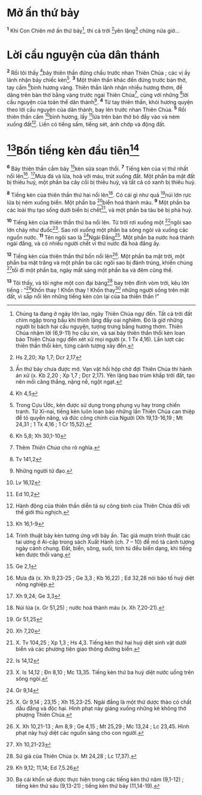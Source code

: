 # Mở ấn thứ bảy

<sup><b>1</b></sup> Khi Con Chiên mở ấn thứ bảy[^1-4d13cf92-88b6-49b7-b3d0-cd7a8e623401], thì cả trời [^1@-4d13cf92-88b6-49b7-b3d0-cd7a8e623401]yên lặng[^2-4d13cf92-88b6-49b7-b3d0-cd7a8e623401] chừng nửa giờ...

# Lời cầu nguyện của dân thánh

<sup><b>2</b></sup> Rồi tôi thấy [^2@-4d13cf92-88b6-49b7-b3d0-cd7a8e623401]bảy thiên thần đứng chầu trước nhan Thiên Chúa ; các vị ấy lãnh nhận bảy chiếc kèn[^3-4d13cf92-88b6-49b7-b3d0-cd7a8e623401]. <sup><b>3</b></sup> Một thiên thần khác đến đứng trước bàn thờ, tay cầm [^3@-4d13cf92-88b6-49b7-b3d0-cd7a8e623401]bình hương vàng. Thiên thần lãnh nhận nhiều hương thơm, để dâng trên bàn thờ bằng vàng trước ngai Thiên Chúa[^4-4d13cf92-88b6-49b7-b3d0-cd7a8e623401], cùng với những [^4@-4d13cf92-88b6-49b7-b3d0-cd7a8e623401]lời cầu nguyện của toàn thể dân thánh[^5-4d13cf92-88b6-49b7-b3d0-cd7a8e623401]. <sup><b>4</b></sup> Từ tay thiên thần, khói hương quyện theo lời cầu nguyện của dân thánh, bay lên trước nhan Thiên Chúa. <sup><b>5</b></sup> Rồi thiên thần cầm [^5@-4d13cf92-88b6-49b7-b3d0-cd7a8e623401]bình hương, lấy [^6@-4d13cf92-88b6-49b7-b3d0-cd7a8e623401]lửa trên bàn thờ bỏ đầy vào và ném xuống đất[^6-4d13cf92-88b6-49b7-b3d0-cd7a8e623401]. Liền có tiếng sấm, tiếng sét, ánh chớp và động đất.

# [^7@-4d13cf92-88b6-49b7-b3d0-cd7a8e623401]Bốn tiếng kèn đầu tiên[^7-4d13cf92-88b6-49b7-b3d0-cd7a8e623401]

<sup><b>6</b></sup> Bảy thiên thần cầm bảy [^8@-4d13cf92-88b6-49b7-b3d0-cd7a8e623401]kèn sửa soạn thổi. <sup><b>7</b></sup> Tiếng kèn của vị thứ nhất nổi lên[^8-4d13cf92-88b6-49b7-b3d0-cd7a8e623401]. [^9@-4d13cf92-88b6-49b7-b3d0-cd7a8e623401]Mưa đá và lửa, hoà với máu, trút xuống đất. Một phần ba mặt đất bị thiêu huỷ, một phần ba cây cối bị thiêu huỷ, và tất cả cỏ xanh bị thiêu huỷ.

<sup><b>8</b></sup> Tiếng kèn của thiên thần thứ hai nổi lên[^9-4d13cf92-88b6-49b7-b3d0-cd7a8e623401]. Có cái gì như quả [^10@-4d13cf92-88b6-49b7-b3d0-cd7a8e623401]núi lớn rực lửa bị ném xuống biển. Một phần ba [^11@-4d13cf92-88b6-49b7-b3d0-cd7a8e623401]biển hoá thành máu. <sup><b>9</b></sup> Một phần ba các loài thụ tạo sống dưới biển bị chết[^10-4d13cf92-88b6-49b7-b3d0-cd7a8e623401], và một phần ba tàu bè bị phá huỷ.

<sup><b>10</b></sup> Tiếng kèn của thiên thần thứ ba nổi lên. Từ trời rơi xuống một [^12@-4d13cf92-88b6-49b7-b3d0-cd7a8e623401]ngôi sao lớn cháy như đuốc[^11-4d13cf92-88b6-49b7-b3d0-cd7a8e623401]. Sao rơi xuống một phần ba sông ngòi và xuống các nguồn nước. <sup><b>11</b></sup> Tên ngôi sao là [^13@-4d13cf92-88b6-49b7-b3d0-cd7a8e623401]Ngải Đắng[^12-4d13cf92-88b6-49b7-b3d0-cd7a8e623401]. Một phần ba nước hoá thành ngải đắng, và có nhiều người chết vì thứ nước đã hoá đắng ấy.

<sup><b>12</b></sup> Tiếng kèn của thiên thần thứ bốn nổi lên[^13-4d13cf92-88b6-49b7-b3d0-cd7a8e623401]. Một phần ba mặt trời, một phần ba mặt trăng và một phần ba các ngôi sao bị đánh trúng, khiến chúng [^14@-4d13cf92-88b6-49b7-b3d0-cd7a8e623401]tối đi một phần ba, ngày mất sáng một phần ba và đêm cũng thế.

<sup><b>13</b></sup> Tôi thấy, và tôi nghe một con đại bàng[^14-4d13cf92-88b6-49b7-b3d0-cd7a8e623401] bay trên đỉnh vòm trời, kêu lớn tiếng : “[^15@-4d13cf92-88b6-49b7-b3d0-cd7a8e623401]Khốn thay ! Khốn thay ! Khốn thay[^15-4d13cf92-88b6-49b7-b3d0-cd7a8e623401] những người sống trên mặt đất, vì sắp nổi lên những tiếng kèn còn lại của ba thiên thần !”

[^1-4d13cf92-88b6-49b7-b3d0-cd7a8e623401]: Chúng ta đang ở ngày lớn lao, ngày Thiên Chúa ngự đến. Tất cả trời đất chìm ngập trong bầu khí thinh lặng đầy oai nghiêm. Đó là giờ những người bị bách hại cầu nguyện, tượng trưng bằng hương thơm. Thiên Chúa nhậm lời (6,9-11) họ cầu xin, và sai bảy thiên thần thổi kèn loan báo Thiên Chúa ngự đến xét xử mọi người (x. 1 Tx 4,16). Lần lượt các thiên thần thổi kèn, từng cảnh tượng xảy đến.

[^2-4d13cf92-88b6-49b7-b3d0-cd7a8e623401]: Ấn thứ bảy chưa được mở. Vạn vật hồi hộp chờ đợi Thiên Chúa thi hành án xử (x. Kb 2,20 ; Xp 1,7 ; Dcr 2,17). Yên lặng bao trùm khắp trời đất, tạo nên mối căng thẳng, nặng nề, ngột ngạt.

[^3-4d13cf92-88b6-49b7-b3d0-cd7a8e623401]: Trong Cựu Ước, kèn được sử dụng trong phụng vụ hay trong chiến tranh. Từ Xi-nai, tiếng kèn luôn loan báo những lần Thiên Chúa can thiệp để tỏ quyền năng, và đức công chính của Người (Xh 19,13-16,19 ; Mt 24,31 ; 1 Tx 4,16 ; 1 Cr 15,52).

[^4-4d13cf92-88b6-49b7-b3d0-cd7a8e623401]: Thêm _Thiên Chúa_ cho rõ nghĩa.

[^5-4d13cf92-88b6-49b7-b3d0-cd7a8e623401]: Những người tử đạo.

[^6-4d13cf92-88b6-49b7-b3d0-cd7a8e623401]: Hành động của thiên thần diễn tả sự công bình của Thiên Chúa đối với thế giới thù nghịch.

[^7-4d13cf92-88b6-49b7-b3d0-cd7a8e623401]: Trình thuật bảy kèn tương ứng với bảy ấn. Tác giả mượn trình thuật các tai ương ở Ai-cập trong sách Xuất Hành (ch. 7 – 10) để mô tả cảnh tượng ngày cánh chung. Đất, biển, sông, suối, tinh tú đều biến dạng, khi tiếng kèn được thổi vang.

[^8-4d13cf92-88b6-49b7-b3d0-cd7a8e623401]: Mưa đá (x. Xh 9,23-25 ; Ge 3,3 ; Kb 16,22) ; Ed 32,28 nói bão tố huỷ diệt nông nghiệp.

[^9-4d13cf92-88b6-49b7-b3d0-cd7a8e623401]: Núi lửa (x. Gr 51,25) ; nước hoá thành máu (x. Xh 7,20-21).

[^10-4d13cf92-88b6-49b7-b3d0-cd7a8e623401]: X. Tv 104,25 ; Xp 1,3 ; Hs 4,3. Tiếng kèn thứ hai huỷ diệt sinh vật dưới biển và các phương tiện giao thông đường biển.

[^11-4d13cf92-88b6-49b7-b3d0-cd7a8e623401]: X. Is 14,12 ; Đn 8,10 ; Mc 13,35. Tiếng kèn thứ ba huỷ diệt nước uống trên sông ngòi.

[^12-4d13cf92-88b6-49b7-b3d0-cd7a8e623401]: X. Gr 9,14 ; 23,15 ; Xh 15,23-25. Ngải đắng là một thứ dược thảo có chất dầu đắng và độc hại. Hình phạt này giáng xuống những kẻ không thờ phượng Thiên Chúa.

[^13-4d13cf92-88b6-49b7-b3d0-cd7a8e623401]: X. Xh 10,21-13 ; Am 8,9 ; Ge 4,15 ; Mt 25,29 ; Mc 13,24 ; Lc 23,45. Hình phạt này huỷ diệt các nguồn sáng cho con người.

[^14-4d13cf92-88b6-49b7-b3d0-cd7a8e623401]: Sứ giả của Thiên Chúa (x. Mt 24,28 ; Lc 17,37).

[^15-4d13cf92-88b6-49b7-b3d0-cd7a8e623401]: Ba cái khốn sẽ được thực hiện trong các tiếng kèn thứ năm (9,1-12) ; tiếng kèn thứ sáu (9,13-21) ; tiếng kèn thứ bảy (11,14-19).

[^1@-4d13cf92-88b6-49b7-b3d0-cd7a8e623401]: Hs 2,20; Xp 1,7; Dcr 2,17

[^2@-4d13cf92-88b6-49b7-b3d0-cd7a8e623401]: Kh 4,5

[^3@-4d13cf92-88b6-49b7-b3d0-cd7a8e623401]: Kh 5,8; Xh 30,1-10

[^4@-4d13cf92-88b6-49b7-b3d0-cd7a8e623401]: Tv 141,2

[^5@-4d13cf92-88b6-49b7-b3d0-cd7a8e623401]: Lv 16,12

[^6@-4d13cf92-88b6-49b7-b3d0-cd7a8e623401]: Ed 10,2

[^7@-4d13cf92-88b6-49b7-b3d0-cd7a8e623401]: Kh 16,1-9

[^8@-4d13cf92-88b6-49b7-b3d0-cd7a8e623401]: Ge 2,1

[^9@-4d13cf92-88b6-49b7-b3d0-cd7a8e623401]: Xh 9,24; Ge 3,3

[^10@-4d13cf92-88b6-49b7-b3d0-cd7a8e623401]: Gr 51,25

[^11@-4d13cf92-88b6-49b7-b3d0-cd7a8e623401]: Xh 7,20

[^12@-4d13cf92-88b6-49b7-b3d0-cd7a8e623401]: Is 14,12

[^13@-4d13cf92-88b6-49b7-b3d0-cd7a8e623401]: Gr 9,14

[^14@-4d13cf92-88b6-49b7-b3d0-cd7a8e623401]: Xh 10,21-23

[^15@-4d13cf92-88b6-49b7-b3d0-cd7a8e623401]: Kh 9,12; 11,14; Ed 7,5.26
